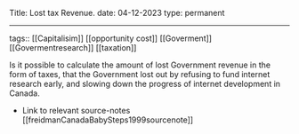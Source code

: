 
Title: Lost tax Revenue.
date: 04-12-2023
type: permanent

---

tags::  [[Capitalisim]] [[opportunity cost]] [[Goverment]] [[Govermentresearch]] [[taxation]] 


Is it possible to calculate the amount of lost Government revenue in the form of taxes, that the Government lost out by refusing to fund internet research early, and slowing down the progress of internet development in Canada.

- Link to relevant source-notes
[[freidmanCanadaBabySteps1999sourcenote]]